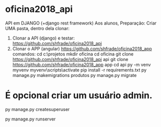 # oficina2018_api
API em DJANGO (+django rest framework)
Aos alunos,
Preparação:
Criar UMA pasta, dentro dela clonar:
1. Clonar a API (django) e testar: 
https://github.com/shfrade/oficina2018_api
2. Clonar o APP (angular)
https://github.com/shfrade/oficina2018_app
comandos:
cd c:\projetos 
mkdir oficina
cd oficina
git clone https://github.com/shfrade/oficina2018_api api
git clone https://github.com/shfrade/oficina2018_app app
cd api
py -m venv myvenv
myvenv\scripts\activate
pip install -r requirements.txt
py manage.py makemigrations produtos
py manage.py migrate
# É opcional criar um usuário admin. 
py manage.py createsuperuser

py manage.py runserver
